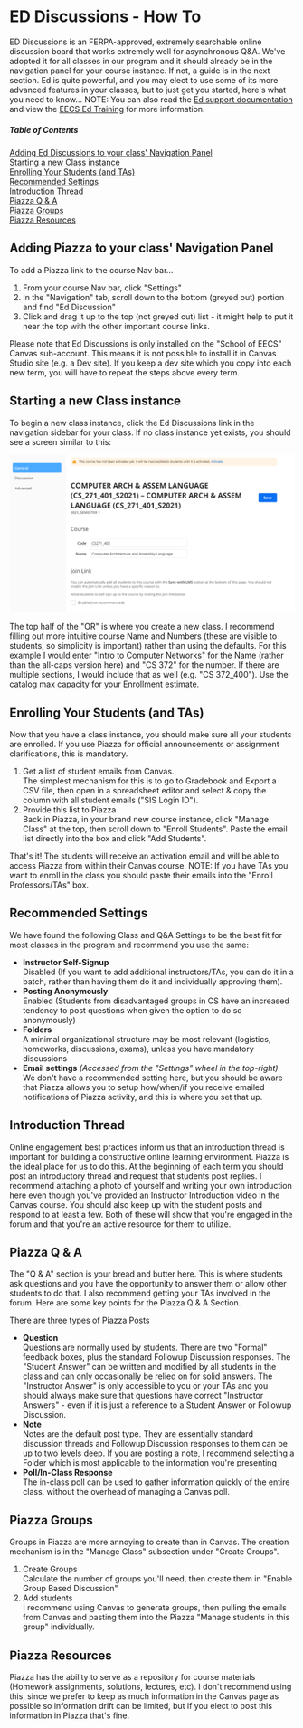 # ED Discussions - How To

ED Discussions is an FERPA-approved, extremely searchable online discussion board that works extremely well for asynchronous Q&A.  We've adopted it for all classes in our program and it should already be in the navigation panel for your course instance.  If not, a guide is in the next section.
Ed is quite powerful, and you may elect to use some of its more advanced features in your classes, but to just get you started, here's what you need to know...
NOTE: You can also read the [Ed support documentation](https://support.piazza.com/) and view the [EECS Ed Training](https://media.oregonstate.edu/media/t/1_lsr8orcb) for more information.

##### Table of Contents  

[Adding Ed Discussions to your class' Navigation Panel](#AddNavPanel)  
[Starting a new Class instance](#StartInstance)  
[Enrolling Your Students (and TAs)](#EnrollStudents)  
[Recommended Settings](#RecSettings)  
[Introduction Thread](#IntroThread)  
[Piazza Q & A](#QA)  
[Piazza Groups](#Groups)  
[Piazza Resources](#Resources)  

<a name='AddNavPanel'/>  

## Adding Piazza to your class' Navigation Panel

To add a Piazza link to the course Nav bar…

1. From your course Nav bar, click "Settings"
2. In the "Navigation" tab, scroll down to the bottom (greyed out) portion and find "Ed Discussion"
3. Click and drag it up to the top (not greyed out) list - it might help to put it near the top with the other important course links.

Please note that Ed Discussions is only installed on the "School of EECS" Canvas sub-account. This means it is not possible to install it in Canvas Studio site (e.g. a Dev site). If you keep a dev site which you copy into each new term, you will have to repeat the steps above every term.

<a name='StartInstance'/>

## Starting a new Class instance

To begin a new class instance, click the Ed Discussions link in the navigation sidebar for your class. If no class instance yet exists, you should see a screen similar to this:

![Ed Setup Page](images/EdSetup.png "Ed Setup Page")

The top half of the "OR" is where you create a new class.  I recommend filling out more intuitive course Name and Numbers (these are visible to students, so simplicity is important) rather than using the defaults.  For this example I would enter "Intro to Computer Networks" for the Name (rather than the all-caps version here) and "CS 372" for the number.  If there are multiple sections, I would include that as well (e.g. "CS 372_400"). Use the catalog max capacity for your Enrollment estimate.

<a name='EnrollStudents'/>  

## Enrolling Your Students (and TAs)

Now that you have a class instance, you should make sure all your students are enrolled.  If you use Piazza for official announcements or assignment clarifications, this is mandatory.

1. Get a list of student emails from Canvas.   
The simplest mechanism for this is to go to Gradebook and Export a CSV file, then open in a spreadsheet editor and select & copy the column with all student emails ("SIS Login ID"). 
2. Provide this list to Piazza   
Back in Piazza, in your brand new course instance, click "Manage Class" at the top, then scroll down to "Enroll Students". Paste the email list directly into the box and click "Add Students".

That's it! The students will receive an activation email and will be able to access Piazza from within their Canvas course.
NOTE: If you have TAs you want to enroll in the class you should paste their emails into the "Enroll Professors/TAs" box.

<a name='RecSettings'/>  

## Recommended Settings

We have found the following Class and Q&A Settings to be the best fit for most classes in the program and recommend you use the same:

- **Instructor Self-Signup**  
  Disabled (If you want to add additional instructors/TAs, you can do it in a batch, rather than having them do it and individually approving them).
- **Posting Anonymously**  
  Enabled (Students from disadvantaged groups in CS have an increased tendency to post questions when given the option to do so anonymously)
- **Folders**  
  A minimal organizational structure may be most relevant (logistics, homeworks, discussions, exams), unless you have mandatory discussions
- **Email settings** *(Accessed from the "Settings" wheel in the top-right)*  
  We don't have a recommended setting here, but you should be aware that Piazza allows you to setup how/when/if you receive emailed notifications of Piazza activity, and this is where you set that up.

<a name='IntroThread'/>  

## Introduction Thread

Online engagement best practices inform us that an introduction thread is important for building a constructive online learning environment.  Piazza is the ideal place for us to do this. At the beginning of each term you should post an introductory thread and request that students post replies.  I recommend attaching a photo of yourself and writing your own introduction here even though you've provided an Instructor Introduction video in the Canvas course.  You should also keep up with the student posts and respond to at least a few. Both of these will show that you're engaged in the forum and that you're an active resource for them to utilize.

<a name='QA'/>  

## Piazza Q & A

The "Q & A" section is your bread and butter here. This is where students ask questions and you have the opportunity to answer them or allow other students to do that. I also recommend getting your TAs involved in the forum.  Here are some key points for the Piazza Q & A Section.

There are three types of Piazza Posts

- **Question**  
Questions are normally used by students. There are two "Formal" feedback boxes, plus the standard Followup Discussion responses.  The "Student Answer" can be written and modified by all students in the class and can only occasionally be relied on for solid answers. The "Instructor Answer" is only accessible to you or your TAs and you should always make sure that questions have correct "Instructor Answers" - even if it is just a reference to a Student Answer or Followup Discussion.
- **Note**  
Notes are the default post type.  They are essentially standard discussion threads and Followup Discussion responses to them can be up to two levels deep. If you are posting a note, I recommend selecting a Folder which is most applicable to the information you're presenting
- **Poll/In-Class Response**  
The in-class poll can be used to gather information quickly of the entire class, without the overhead of managing a Canvas poll.

<a name='Groups'/>  

## Piazza Groups

Groups in Piazza are more annoying to create than in Canvas. The creation mechanism is in the "Manage Class" subsection under "Create Groups".

1. Create Groups  
Calculate the number of groups you'll need, then create them in "Enable Group Based Discussion"
2. Add students  
I recommend using Canvas to generate groups, then pulling the emails from Canvas and pasting them into the Piazza "Manage students in this group" individually.

<a name='Resources'/>  

## Piazza Resources

Piazza has the ability to serve as a repository for course materials (Homework assignments, solutions, lectures, etc).  I don't recommend using this, since we prefer to keep as much information in the Canvas page as possible so information drift can be limited, but if you elect to post this information in Piazza that's fine.
